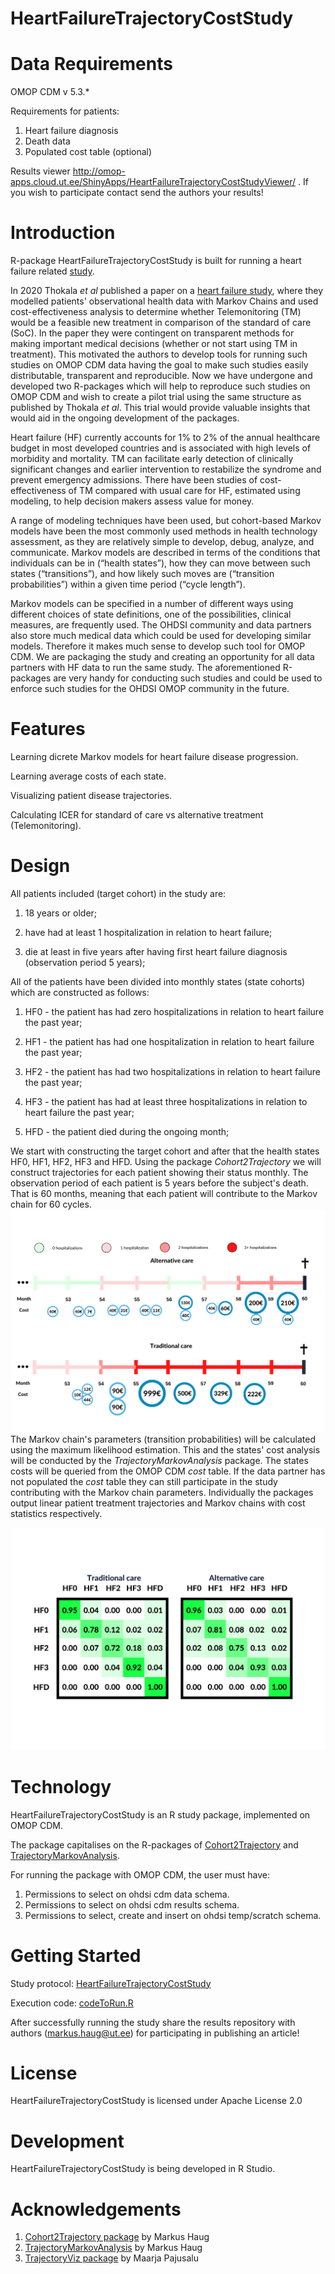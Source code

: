 HeartFailureTrajectoryCostStudy
======================

Data Requirements
=================
OMOP CDM v 5.3.*

Requirements for patients:
1) Heart failure diagnosis
2) Death data
3) Populated cost table (optional)

Results viewer http://omop-apps.cloud.ut.ee/ShinyApps/HeartFailureTrajectoryCostStudyViewer/ . If you wish to participate contact send the authors your results!

Introduction
============

R-package HeartFailureTrajectoryCostStudy is built for running a heart failure related [study](https://haugmarkus.github.io/HeartFailureTrajectoryCostStudy/).

In 2020 Thokala *et al* published a paper on a [heart failure study](https://doi.org/10.1016/j.jval.2020.02.012), where they modelled patients' observational health data with Markov Chains and used cost-effectiveness analysis to determine whether Telemonitoring (TM) would be a feasible new treatment in comparison of the standard of care (SoC). In the paper they were contingent on transparent methods for making important medical decisions (whether or not start using TM in treatment). This motivated the authors to develop tools for running such studies on OMOP CDM data having the goal to make such studies easily distributable, transparent and reproducible. Now we have undergone and developed two R-packages which will help to reproduce such studies on OMOP CDM and wish to create a pilot trial using the same structure as published by Thokala *et al*. This trial would provide valuable insights that would aid in the ongoing development of the packages.

Heart failure (HF) currently accounts for 1% to 2% of the annual healthcare budget in most developed countries and is associated with high levels of morbidity and mortality. TM can facilitate early detection of clinically significant changes and earlier intervention to restabilize the syndrome and prevent emergency admissions. There have been studies of cost-effectiveness of TM compared with usual care for HF, estimated using modeling, to help decision makers assess value for money.

A range of modeling techniques have been used, but cohort-based Markov models have been the most commonly used methods in health technology assessment, as they are relatively simple to develop, debug, analyze, and communicate. Markov models are described in terms of the conditions that individuals can be in (“health states”), how they can move between such states (“transitions”), and how likely such moves are (“transition probabilities”) within a given time period (“cycle length”).

Markov models can be specified in a number of different ways using different choices of state definitions, one of the possibilities, clinical measures, are frequently used. The OHDSI community and data partners also store much medical data which could be used for developing similar models. Therefore it makes much sense to develop such tool for OMOP CDM. We are packaging the study and creating an opportunity for all data partners with HF data to run the same study. The aforementioned R-packages are very handy for conducting such studies and could be used to enforce such studies for the  OHDSI OMOP community in the future.

Features
========

Learning dicrete Markov models for heart failure disease progression.

Learning average costs of each state.

Visualizing patient disease trajectories.

Calculating ICER for standard of care vs alternative treatment (Telemonitoring). 

Design
======

All patients included (target cohort) in the study are:

1) 18 years or older;

2) have had at least 1 hospitalization in relation to heart failure;

3) die at least in five years after having first heart failure diagnosis (observation period 5 years);


All of the patients have been divided into monthly states (state cohorts) which are constructed as follows:

1) HF0 - the patient has had zero hospitalizations in relation to heart failure the past year;

2) HF1 - the patient has had one hospitalization in relation to heart failure the past year;

3) HF2 - the patient has had two hospitalizations in relation to heart failure the past year;

4) HF3 - the patient has had at least three hospitalizations in relation to heart failure the past year;

5) HFD - the patient died during the ongoing month;

We start with constructing the target cohort and after that the health states HF0, HF1, HF2, HF3 and HFD. Using the package *Cohort2Trajectory* we will construct trajectories for each patient showing their status monthly. The observation period of each patient is 5 years before the subject's death. That is 60 months, meaning that each patient will contribute to the Markov chain for 60 cycles.
![Figure 1: Example of patient trajectories](./extras/PROTOCOL/traj1.png)
The Markov chain's parameters (transition probabilities) will be calculated using the maximum likelihood estimation. This and the states' cost analysis will be conducted by the *TrajectoryMarkovAnalysis* package. The states costs will be queried from the OMOP CDM *cost* table. If the data partner has not populated the *cost* table they can still participate in the study contributing with the Markov chain parameters. Individually the packages output linear patient treatment trajectories and Markov chains with cost statistics respectively.

![Figure 2: Example of Markov chains](./extras/PROTOCOL/traj2.png)

Technology
==========
HeartFailureTrajectoryCostStudy is an R study package, implemented on OMOP CDM.

The package capitalises on the R-packages of [Cohort2Trajectory](https://github.com/HealthInformaticsUT/Cohort2Trajectory) and [TrajectoryMarkovAnalysis](https://github.com/HealthInformaticsUT/TrajectoryMarkovAnalysis).

For running the package with OMOP CDM, the user must have:
1. Permissions to select on ohdsi cdm data schema.
2. Permissions to select on ohdsi cdm results schema.
3. Permissions to select, create and insert on ohdsi temp/scratch schema.

Getting Started
===============

Study protocol: [HeartFailureTrajectoryCostStudy](https://github.com/HealthInformaticsUT/HeartFailureTrajectoryCostStudy/blob/main/PROTOCOL.html)

Execution code: [codeToRun.R](https://github.com/HealthInformaticsUT/HeartFailureTrajectoryCostStudy/blob/main/extras/codeToRun.R)

After successfully running the study share the results repository with authors (markus.haug@ut.ee) for participating in publishing an article!

License
=======
HeartFailureTrajectoryCostStudy is licensed under Apache License 2.0

Development
===========
HeartFailureTrajectoryCostStudy is being developed in R Studio.

# Acknowledgements

1. [Cohort2Trajectory package](https://github.com/HealthInformaticsUT/Cohort2Trajectory) by Markus Haug
2. [TrajectoryMarkovAnalysis](https://github.com/HealthInformaticsUT/TrajectoryMarkovAnalysis) by Markus Haug
3. [TrajectoryViz package](https://github.com/HealthInformaticsUT/TrajectoryViz) by Maarja Pajusalu

